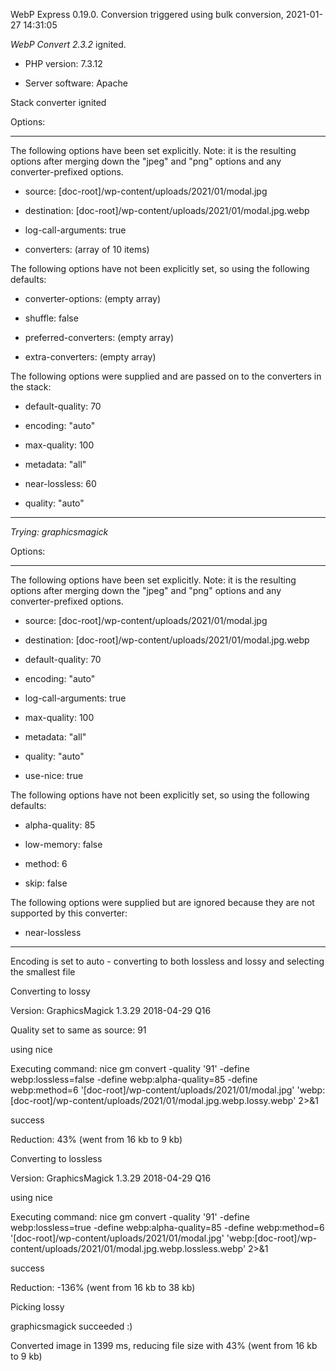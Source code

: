 WebP Express 0.19.0. Conversion triggered using bulk conversion, 2021-01-27 14:31:05

*WebP Convert 2.3.2*  ignited.
- PHP version: 7.3.12
- Server software: Apache

Stack converter ignited

Options:
------------
The following options have been set explicitly. Note: it is the resulting options after merging down the "jpeg" and "png" options and any converter-prefixed options.
- source: [doc-root]/wp-content/uploads/2021/01/modal.jpg
- destination: [doc-root]/wp-content/uploads/2021/01/modal.jpg.webp
- log-call-arguments: true
- converters: (array of 10 items)

The following options have not been explicitly set, so using the following defaults:
- converter-options: (empty array)
- shuffle: false
- preferred-converters: (empty array)
- extra-converters: (empty array)

The following options were supplied and are passed on to the converters in the stack:
- default-quality: 70
- encoding: "auto"
- max-quality: 100
- metadata: "all"
- near-lossless: 60
- quality: "auto"
------------


*Trying: graphicsmagick* 

Options:
------------
The following options have been set explicitly. Note: it is the resulting options after merging down the "jpeg" and "png" options and any converter-prefixed options.
- source: [doc-root]/wp-content/uploads/2021/01/modal.jpg
- destination: [doc-root]/wp-content/uploads/2021/01/modal.jpg.webp
- default-quality: 70
- encoding: "auto"
- log-call-arguments: true
- max-quality: 100
- metadata: "all"
- quality: "auto"
- use-nice: true

The following options have not been explicitly set, so using the following defaults:
- alpha-quality: 85
- low-memory: false
- method: 6
- skip: false

The following options were supplied but are ignored because they are not supported by this converter:
- near-lossless
------------

Encoding is set to auto - converting to both lossless and lossy and selecting the smallest file

Converting to lossy
Version: GraphicsMagick 1.3.29 2018-04-29 Q16 
Quality set to same as source: 91
using nice
Executing command: nice gm convert -quality '91' -define webp:lossless=false -define webp:alpha-quality=85 -define webp:method=6 '[doc-root]/wp-content/uploads/2021/01/modal.jpg' 'webp:[doc-root]/wp-content/uploads/2021/01/modal.jpg.webp.lossy.webp' 2>&1
success
Reduction: 43% (went from 16 kb to 9 kb)

Converting to lossless
Version: GraphicsMagick 1.3.29 2018-04-29 Q16 
using nice
Executing command: nice gm convert -quality '91' -define webp:lossless=true -define webp:alpha-quality=85 -define webp:method=6 '[doc-root]/wp-content/uploads/2021/01/modal.jpg' 'webp:[doc-root]/wp-content/uploads/2021/01/modal.jpg.webp.lossless.webp' 2>&1
success
Reduction: -136% (went from 16 kb to 38 kb)

Picking lossy
graphicsmagick succeeded :)

Converted image in 1399 ms, reducing file size with 43% (went from 16 kb to 9 kb)
